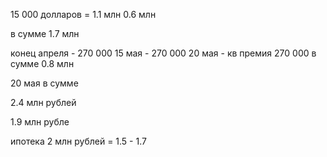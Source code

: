 15 000 долларов = 1.1 млн
0.6 млн

в сумме
1.7 млн

конец апреля - 270 000
15 мая - 270 000
20 мая - кв премия 270 000
в сумме 0.8 млн


20 мая в сумме 

2.4 млн рублей

1.9 млн рубле

ипотека 2 млн рублей = 1.5 - 1.7 